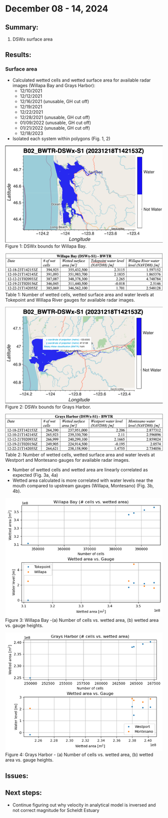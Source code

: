 # December 08 - 14, 2024

## Summary:
1) DSWx surface area

## Results:
### Surface area
- Calculated wetted cells and wetted surface area for available radar images (Willapa Bay and Grays Harbor):
	- 12/10/2021
	- 12/12/2021
	- 12/16/2021 (unusable, GH cut off)
	- 12/19/2021
	- 12/22/2021
	- 12/28/2021 (unusable, GH cut off)
	- 01/09/2022 (unusable, GH cut off)
	- 01/21/2022 (unusable, GH cut off)
	- 12/18/2023
- Isolated each system within polygons (Fig. 1, 2)


![WillapaBayIso](../Figures/121224meeting/WillapaBayDSWxS1_domain.png)<br>
Figure 1: DSWx bounds for Willapa Bay.<br>

![WillapaBayTable](../Figures/121224meeting/WillapaBayDSWxS1_table.png)<br>
Table 1: Number of wetted cells, wetted surface area and water levels at Tokepoint and Willapa River gauges for available radar images.<br>

![GraysHarborIso](../Figures/121224meeting/GraysHarborDSWxS1_domain.png)<br>
Figure 2: DSWx bounds for Grays Harbor.<br>

![GraysHarborTable](../Figures/121224meeting/GraysHarborDSWxS1_table.png)<br>
Table 2: Number of wetted cells, wetted surface area and water levels at Westport and Montesano gauges for available radar images.<br>

- Number of wetted cells and wetted area are linearly correlated as expected (Fig. 3a, 4a)
- Wetted area calculated is more correlated with water levels near the mouth compared to upstream gauges (Willapa, Montesano) (Fig. 3b, 4b).

![WillapaBayPlot](../Figures/121224meeting/WillapaBayDSWxS1_plot.png)<br>
Figure 3: Willapa Bay -(a) Number of cells vs. wetted area, (b) wetted area vs. gauge heights.<br>

![GraysHarborPlot](../Figures/121224meeting/GraysHarborDSWxS1_plot.png)<br>
Figure 4: Grays Harbor - (a) Number of cells vs. wetted area, (b) wetted area vs. gauge heights.<br>


## Issues:


## Next steps:
- Continue figuring out why velocity in analytical model is inversed and not correct magnitude for Scheldt Estuary

 

